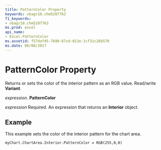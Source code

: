```yaml
---
title: PatternColor Property
keywords: vbagr10.chm5207763
f1_keywords:
- vbagr10.chm5207763
ms.prod: excel
api_name:
- Excel.PatternColor
ms.assetid: f57dafd5-7690-67cd-013e-1cf31c26b570
ms.date: 06/08/2017
---
```



# PatternColor Property

Returns or sets the color of the interior pattern as an RGB value. Read/write  **Variant**.

 _expression_. **PatternColor**

 _expression_ Required. An expression that returns an **Interior** object.


## Example

This example sets the color of the interior pattern for the chart area.


```vb
myChart.ChartArea.Interior.PatternColor = RGB(255,0,0)
```


